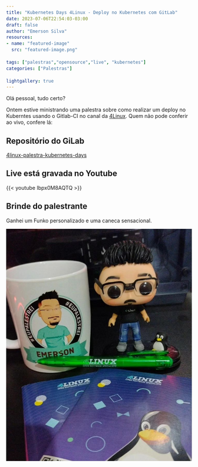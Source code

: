 ```yaml
---
title: "Kubernetes Days 4Linux - Deploy no Kubernetes com GitLab"
date: 2023-07-06T22:54:03-03:00
draft: false
author: "Emerson Silva"
resources:
- name: "featured-image"
  src: "featured-image.png"

tags: ["palestras","opensource","live", "kubernetes"]
categories: ["Palestras"]

lightgallery: true
---
```


Olá pessoal, tudo certo? 

Ontem estive ministrando uma palestra sobre como realizar um deploy no Kuberntes usando o Gitlab-CI no canal da [4Linux](https://www.youtube.com/@4linux). Quem não pode conferir ao vivo, confere lá: 

## Repositório do GiLab

[4linux-palestra-kubernetes-days](https://gitlab.com/silvemerson/4linux-palestra-kubernetes-days)

## Live está gravada no Youtube 

{{< youtube Ibpx0M8AQTQ >}}


## Brinde do palestrante

Ganhei um Funko personalizado e uma caneca sensacional. 

![teste](brinde.jpg)
